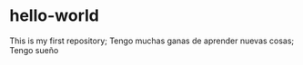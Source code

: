 # hello-world
This is my first repository;
Tengo muchas ganas de aprender nuevas cosas;
Tengo sueño
